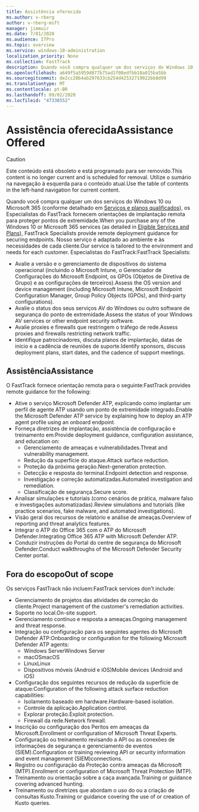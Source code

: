 ```yaml
---
title: Assistência oferecida
ms.author: v-rberg
author: v-rberg-msft
manager: jimmuir
ms.date: 7/01/2020
ms.audience: ITPro
ms.topic: overview
ms.service: windows-10-administration
localization_priority: None
ms.collection: FastTrack
description: Quando você compra qualquer um dos serviços do Windows 10 ou Microsoft 365, os Especialistas do FastTrack fornecem orientações de implantação remota para proteger pontos de extremidade. Nosso serviço é adaptado ao ambiente e às necessidades de cada cliente.
ms.openlocfilehash: a649f5a5959d877b75ad1f08edfbb18a015ba5bb
ms.sourcegitcommit: de2cc20b4ab297633cb254d42532719022bb8d99
ms.translationtype: MT
ms.contentlocale: pt-BR
ms.lasthandoff: 09/02/2020
ms.locfileid: "47338552"
---
```

# <a name="assistance-offered"></a><span data-ttu-id="cf954-104">Assistência oferecida</span><span class="sxs-lookup"><span data-stu-id="cf954-104">Assistance Offered</span></span>  

> [!CAUTION]
> <span data-ttu-id="cf954-105">Este conteúdo está obsoleto e está programado para ser removido.</span><span class="sxs-lookup"><span data-stu-id="cf954-105">This content is no longer current and is scheduled for removal.</span></span> <span data-ttu-id="cf954-106">Utilize o sumário na navegação à esquerda para o conteúdo atual.</span><span class="sxs-lookup"><span data-stu-id="cf954-106">Use the table of contents in the left-hand navigation for current content.</span></span>

<span data-ttu-id="cf954-107">Quando você compra qualquer um dos serviços do Windows 10 ou Microsoft 365 (conforme detalhado em [Serviços e planos qualificados](M365-eligible-services-and-plans.md)), os Especialistas do FastTrack fornecem orientações de implantação remota para proteger pontos de extremidade.</span><span class="sxs-lookup"><span data-stu-id="cf954-107">When you purchase any of the Windows 10 or Microsoft 365 services (as detailed in [Eligible Services and Plans](M365-eligible-services-and-plans.md)), FastTrack Specialists provide remote deployment guidance for securing endpoints.</span></span> <span data-ttu-id="cf954-108">Nosso serviço é adaptado ao ambiente e às necessidades de cada cliente.</span><span class="sxs-lookup"><span data-stu-id="cf954-108">Our service is tailored to the environment and needs for each customer.</span></span> <span data-ttu-id="cf954-109">Especialistas do FastTrack:</span><span class="sxs-lookup"><span data-stu-id="cf954-109">FastTrack Specialists:</span></span>
- <span data-ttu-id="cf954-110">Avalie a versão e o gerenciamento de dispositivos do sistema operacional (incluindo o Microsoft Intune, o Gerenciador de Configurações do Microsoft Endpoint, os GPOs (Objetos de Diretiva de Grupo) e as configurações de terceiros).</span><span class="sxs-lookup"><span data-stu-id="cf954-110">Assess the OS version and device management (including Microsoft Intune, Microsoft Endpoint Configuration Manager, Group Policy Objects (GPOs), and third-party configurations).</span></span>
- <span data-ttu-id="cf954-111">Avalie o status dos seus serviços AV do Windows ou outro software de segurança do ponto de extremidade.</span><span class="sxs-lookup"><span data-stu-id="cf954-111">Assess the status of your Windows AV services or other endpoint security software.</span></span>
- <span data-ttu-id="cf954-112">Avalie proxies e firewalls que restringem o tráfego de rede.</span><span class="sxs-lookup"><span data-stu-id="cf954-112">Assess proxies and firewalls restricting network traffic.</span></span>
- <span data-ttu-id="cf954-113">Identifique patrocinadores, discuta planos de implantação, datas de início e a cadência de reuniões de suporte.</span><span class="sxs-lookup"><span data-stu-id="cf954-113">Identify sponsors, discuss deployment plans, start dates, and the cadence of support meetings.</span></span>

## <a name="assistance"></a><span data-ttu-id="cf954-114">Assistência</span><span class="sxs-lookup"><span data-stu-id="cf954-114">Assistance</span></span>

<span data-ttu-id="cf954-115">O FastTrack fornece orientação remota para o seguinte:</span><span class="sxs-lookup"><span data-stu-id="cf954-115">FastTrack provides remote guidance for the following:</span></span>
- <span data-ttu-id="cf954-116">Ative o serviço Microsoft Defender ATP, explicando como implantar um perfil de agente ATP usando um ponto de extremidade integrado.</span><span class="sxs-lookup"><span data-stu-id="cf954-116">Enable the Microsoft Defender ATP service by explaining how to deploy an ATP agent profile using an onboard endpoint.</span></span>
- <span data-ttu-id="cf954-117">Forneça diretrizes de implantação, assistência de configuração e treinamento em:</span><span class="sxs-lookup"><span data-stu-id="cf954-117">Provide deployment guidance, configuration assistance, and education on:</span></span>
    - <span data-ttu-id="cf954-118">Gerenciamento de ameaças e vulnerabilidades.</span><span class="sxs-lookup"><span data-stu-id="cf954-118">Threat and vulnerability management.</span></span>
    - <span data-ttu-id="cf954-119">Redução da superfície do ataque.</span><span class="sxs-lookup"><span data-stu-id="cf954-119">Attack surface reduction.</span></span>
    - <span data-ttu-id="cf954-120">Proteção da próxima geração.</span><span class="sxs-lookup"><span data-stu-id="cf954-120">Next-generation protection.</span></span>
    - <span data-ttu-id="cf954-121">Detecção e resposta do terminal.</span><span class="sxs-lookup"><span data-stu-id="cf954-121">Endpoint detection and response.</span></span>
    - <span data-ttu-id="cf954-122">Investigação e correção automatizadas.</span><span class="sxs-lookup"><span data-stu-id="cf954-122">Automated investigation and remediation.</span></span>
    - <span data-ttu-id="cf954-123">Classificação de segurança.</span><span class="sxs-lookup"><span data-stu-id="cf954-123">Secure score.</span></span>
- <span data-ttu-id="cf954-124">Analisar simulações e tutoriais (como cenários de prática, malware falso e investigações automatizadas).</span><span class="sxs-lookup"><span data-stu-id="cf954-124">Review simulations and tutorials (like practice scenarios, fake malware, and automated investigations).</span></span>
- <span data-ttu-id="cf954-125">Visão geral dos recursos de relatório e análise de ameaças.</span><span class="sxs-lookup"><span data-stu-id="cf954-125">Overview of reporting and threat analytics features.</span></span>
- <span data-ttu-id="cf954-126">Integrar o ATP do Office 365 com o ATP do Microsoft Defender.</span><span class="sxs-lookup"><span data-stu-id="cf954-126">Integrating Office 365 ATP with Microsoft Defender ATP.</span></span>
- <span data-ttu-id="cf954-127">Conduzir instruções do Portal do centre de segurança do Microsoft Defender.</span><span class="sxs-lookup"><span data-stu-id="cf954-127">Conduct walkthroughs of the Microsoft Defender Security Center portal.</span></span>

## <a name="out-of-scope"></a><span data-ttu-id="cf954-128">Fora do escopo</span><span class="sxs-lookup"><span data-stu-id="cf954-128">Out of scope</span></span>

<span data-ttu-id="cf954-129">Os serviços FastTrack não incluem:</span><span class="sxs-lookup"><span data-stu-id="cf954-129">FastTrack services don't include:</span></span>
- <span data-ttu-id="cf954-130">Gerenciamento de projetos das atividades de correção do cliente.</span><span class="sxs-lookup"><span data-stu-id="cf954-130">Project management of the customer's remediation activities.</span></span>
- <span data-ttu-id="cf954-131">Suporte no local.</span><span class="sxs-lookup"><span data-stu-id="cf954-131">On-site support.</span></span>
- <span data-ttu-id="cf954-132">Gerenciamento contínuo e resposta a ameaças.</span><span class="sxs-lookup"><span data-stu-id="cf954-132">Ongoing management and threat response.</span></span>
- <span data-ttu-id="cf954-133">Integração ou configuração para os seguintes agentes do Microsoft Defender ATP:</span><span class="sxs-lookup"><span data-stu-id="cf954-133">Onboarding or configuration for the following Microsoft Defender ATP agents:</span></span>
   - <span data-ttu-id="cf954-134">Windows Server</span><span class="sxs-lookup"><span data-stu-id="cf954-134">Windows Server</span></span>
   - <span data-ttu-id="cf954-135">macOS</span><span class="sxs-lookup"><span data-stu-id="cf954-135">macOS</span></span>
   - <span data-ttu-id="cf954-136">Linux</span><span class="sxs-lookup"><span data-stu-id="cf954-136">Linux</span></span>
   - <span data-ttu-id="cf954-137">Dispositivos móveis (Android e iOS)</span><span class="sxs-lookup"><span data-stu-id="cf954-137">Mobile devices (Android and iOS)</span></span>
- <span data-ttu-id="cf954-138">Configuração dos seguintes recursos de redução da superfície de ataque:</span><span class="sxs-lookup"><span data-stu-id="cf954-138">Configuration of the following attack surface reduction capabilities:</span></span>
    - <span data-ttu-id="cf954-139">Isolamento baseado em hardware.</span><span class="sxs-lookup"><span data-stu-id="cf954-139">Hardware-based isolation.</span></span>
    - <span data-ttu-id="cf954-140">Controle da aplicação.</span><span class="sxs-lookup"><span data-stu-id="cf954-140">Application control.</span></span>
    - <span data-ttu-id="cf954-141">Explorar proteção.</span><span class="sxs-lookup"><span data-stu-id="cf954-141">Exploit protection.</span></span>
    - <span data-ttu-id="cf954-142">Firewall da rede.</span><span class="sxs-lookup"><span data-stu-id="cf954-142">Network firewall.</span></span>
- <span data-ttu-id="cf954-143">Inscrição ou configuração dos Peritos em ameaças da Microsoft.</span><span class="sxs-lookup"><span data-stu-id="cf954-143">Enrollment or configuration of Microsoft Threat Experts.</span></span>
- <span data-ttu-id="cf954-144">Configuração ou treinamento revisando a API ou as conexões de informações de segurança e gerenciamento de eventos (SIEM).</span><span class="sxs-lookup"><span data-stu-id="cf954-144">Configuration or training reviewing API or security information and event management (SIEM)connections.</span></span>
- <span data-ttu-id="cf954-145">Registro ou configuração da Proteção contra ameaças da Microsoft (MTP).</span><span class="sxs-lookup"><span data-stu-id="cf954-145">Enrollment or configuration of Microsoft Threat Protection (MTP).</span></span>
- <span data-ttu-id="cf954-146">Treinamento ou orientação sobre a caça avançada.</span><span class="sxs-lookup"><span data-stu-id="cf954-146">Training or guidance covering advanced hunting.</span></span>
- <span data-ttu-id="cf954-147">Treinamento ou diretrizes que abordam o uso do ou a criação de consultas Kusto.</span><span class="sxs-lookup"><span data-stu-id="cf954-147">Training or guidance covering the use of or creation of Kusto queries.</span></span>

